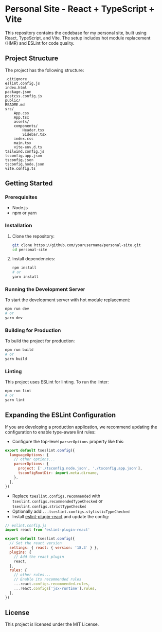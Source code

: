 # Personal Site - React + TypeScript + Vite

This repository contains the codebase for my personal site, built using React, TypeScript, and Vite. The setup includes hot module replacement (HMR) and ESLint for code quality.

## Project Structure

The project has the following structure:

```
.gitignore
eslint.config.js
index.html
package.json
postcss.config.js
public/
README.md
src/
    App.css
    App.tsx
    assets/
    components/
        Header.tsx
        Sidebar.tsx
    index.css
    main.tsx
    vite-env.d.ts
tailwind.config.js
tsconfig.app.json
tsconfig.json
tsconfig.node.json
vite.config.ts
```

## Getting Started

### Prerequisites

- Node.js
- npm or yarn

### Installation

1. Clone the repository:
    ```sh
    git clone https://github.com/yourusername/personal-site.git
    cd personal-site
    ```

2. Install dependencies:
    ```sh
    npm install
    # or
    yarn install
    ```

### Running the Development Server

To start the development server with hot module replacement:
```sh
npm run dev
# or
yarn dev
```

### Building for Production

To build the project for production:
```sh
npm run build
# or
yarn build
```

### Linting

This project uses ESLint for linting. To run the linter:
```sh
npm run lint
# or
yarn lint
```

## Expanding the ESLint Configuration

If you are developing a production application, we recommend updating the configuration to enable type-aware lint rules:

- Configure the top-level `parserOptions` property like this:

```js
export default tseslint.config({
  languageOptions: {
    // other options...
    parserOptions: {
      project: ['./tsconfig.node.json', './tsconfig.app.json'],
      tsconfigRootDir: import.meta.dirname,
    },
  },
})
```

- Replace `tseslint.configs.recommended` with `tseslint.configs.recommendedTypeChecked` or `tseslint.configs.strictTypeChecked`
- Optionally add `...tseslint.configs.stylisticTypeChecked`
- Install [eslint-plugin-react](https://github.com/jsx-eslint/eslint-plugin-react) and update the config:

```js
// eslint.config.js
import react from 'eslint-plugin-react'

export default tseslint.config({
  // Set the react version
  settings: { react: { version: '18.3' } },
  plugins: {
    // Add the react plugin
    react,
  },
  rules: {
    // other rules...
    // Enable its recommended rules
    ...react.configs.recommended.rules,
    ...react.configs['jsx-runtime'].rules,
  },
})
```

## License

This project is licensed under the MIT License.
